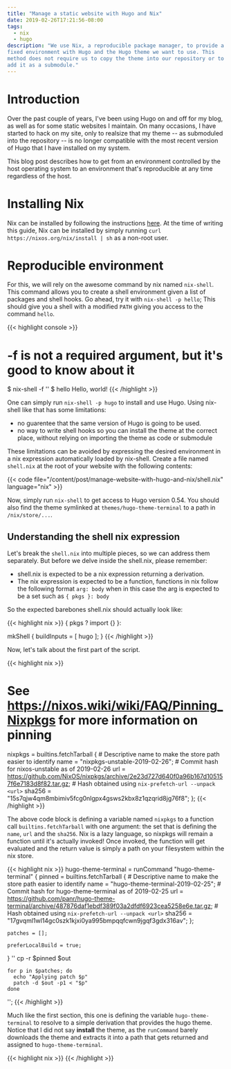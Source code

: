 ```yaml
---
title: "Manage a static website with Hugo and Nix"
date: 2019-02-26T17:21:56-08:00
tags:
  - nix
  - hugo
description: "We use Nix, a reproducible package manager, to provide a
fixed environment with Hugo and the Hugo theme we want to use. This
method does not require us to copy the theme into our repository or to
add it as a submodule."
---
```


# Introduction

Over the past couple of years, I've been using Hugo on and off for my
blog, as well as for some static websites I maintain. On many occasions,
I have started to hack on my site, only to realsize that my theme -- as
submoduled into the repository -- is no longer compatible with the
most recent version of Hugo that I have installed on my system.

This blog post describes how to get from an environment controlled by
the host operating system to an environment that's reproducible at any
time regardless of the host.

# Installing Nix

Nix can be installed by following the instructions
[here](https://nixos.org/nix/download.html). At the time of writing this
guide, Nix can be installed by simply running `curl
https://nixos.org/nix/install | sh` as a non-root user.

# Reproducible environment

For this, we will rely on the awesome command by nix named `nix-shell`.
This command allows you to create a shell environment given a list of
packages and shell hooks. Go ahead, try it with `nix-shell -p hello`;
This should give you a shell with a modified `PATH` giving you access
to the command `hello`.

{{< highlight console >}}
# -f <nixpkgs> is not a required argument, but it's good to know about it
$ nix-shell -f '<nixpkgs>'
$ hello
Hello, world!
{{< /highlight >}}

One can simply run `nix-shell -p hugo` to install and use Hugo. Using
nix-shell like that has some limitations:

- no guarentee that the same version of Hugo is going to be used.
- no way to write shell hooks so you can install the theme at the
    correct place, without relying on importing the theme as code or
    submodule

These limitations can be avoided by expressing the desired environment
in a nix expression automatically loaded by nix-shell. Create a file
named `shell.nix` at the root of your website with the following
contents:

{{< code file="/content/post/manage-website-with-hugo-and-nix/shell.nix" language="nix" >}}

Now, simply run `nix-shell` to get access to Hugo version 0.54. You
should also find the theme symlinked at `themes/hugo-theme-terminal` to
a path in `/nix/store/...`.

## Understanding the shell nix expression

Let's break the `shell.nix` into multiple pieces, so we can address them
separately. But before we delve inside the shell.nix, please remember:

- shell.nix is expected to be a nix expression returning a derivation.
- The nix expression is expected to be a function, functions in nix
    follow the following format `arg: body` when in this case the arg is
    expected to be a set such as `{ pkgs }: body`

So the expected barebones shell.nix should actually look like:

{{< highlight nix >}}
{ pkgs ? import <nixpkgs> {} }:

mkShell {
  buildInputs = [
    hugo
  ];
}
{{< /highlight >}}

Now, let's talk about the first part of the script.

{{< highlight nix >}}
  # See https://nixos.wiki/wiki/FAQ/Pinning_Nixpkgs for more information on pinning
  nixpkgs = builtins.fetchTarball {
    # Descriptive name to make the store path easier to identify
    name = "nixpkgs-unstable-2019-02-26";
    # Commit hash for nixos-unstable as of 2019-02-26
    url = https://github.com/NixOS/nixpkgs/archive/2e23d727d640f0a96b167d105157f6e7183d8f82.tar.gz;
    # Hash obtained using `nix-prefetch-url --unpack <url>`
    sha256 = "15s7qjw4qm8mbimiv5fcg0nlgpx4gsws2kbx8z1qzqrid8jg76f8";
  };
{{< /highlight >}}

The above code block is defining a variable named `nixpkgs` to a
function call `builtins.fetchTarball` with one argument: the set that is
defining the `name`, `url` and the `sha256`. Nix is a lazy language, so
nixpkgs will remain a function until it's actually invoked! Once
invoked, the function will get evaluated and the return value is simply
a path on your filesystem within the nix store.

{{< highlight nix >}}
  hugo-theme-terminal = runCommand "hugo-theme-terminal" {
    pinned = builtins.fetchTarball {
      # Descriptive name to make the store path easier to identify
      name = "hugo-theme-terminal-2019-02-25";
      # Commit hash for hugo-theme-terminal as of 2019-02-25
      url = https://github.com/panr/hugo-theme-terminal/archive/487876daf1ebdf389f03a2dfdf6923cea5258e6e.tar.gz;
      # Hash obtained using `nix-prefetch-url --unpack <url>`
      sha256 = "17gvqml1wl14gc0szk1kjxi0ya995bmpqqfcwn9jgqf3gdx316av";
    };

    patches = [];

    preferLocalBuild = true;
  }
  ''
    cp -r $pinned $out

    for p in $patches; do
      echo "Applying patch $p"
      patch -d $out -p1 < "$p"
    done
  '';
{{< /highlight >}}

Much like the first section, this one is defining the variable
`hugo-theme-terminal` to resolve to a simple derivation that provides
the hugo theme. Notice that I did not say **install** the theme, as the
`runCommand` barely downloads the theme and extracts it into a path that
gets returned and assigned to `hugo-theme-terminal`.

{{< highlight nix >}}
{{< /highlight >}}
